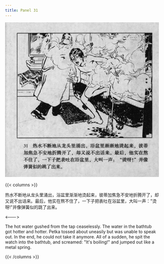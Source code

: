 ```yaml
---
title: Panel 31
---
```


![biao page](./../../../images/biao/seifert0726_biao_0035_031.jpg)

{{< columns >}}

热水不断地从龙头里涌出，浴盆里渐渐地烫起来，彼蒂加焦急不安地折腾开了，却又说不出话来。最后，他实在熬不住了，一下子把表吐在浴盆里，大叫一声："烫呀!"并像弹簧似的跳了出来。

<--->

The hot water gushed from the tap ceaselessly. The water in the bathtub got hotter and hotter. Petka tossed about uneasily but was unable to speak out. In the end, he could not take it anymore. All of a sudden, he spit the watch into the bathtub, and screamed: "It's boiling!" and jumped out like a metal spring.

{{< /columns >}}